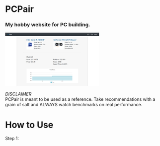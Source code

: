 # PCPair
<h3>My hobby website for PC building.</h3>

<img src="./graphics/pcpair.png" alt="PCPair" width="60%">

*DISCLAIMER*
<br>
PCPair is meant to be used as a reference. Take recommendations with a grain of salt and ALWAYS watch benchmarks on real performance.
# How to Use
Step 1: 
